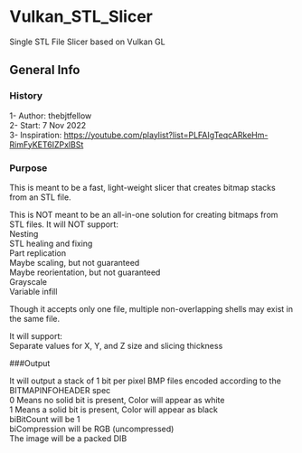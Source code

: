 # Vulkan_STL_Slicer
Single STL File Slicer based on Vulkan GL

## General Info

### History
1- Author: thebjtfellow  
2- Start: 7 Nov 2022  
3- Inspiration: https://youtube.com/playlist?list=PLFAIgTeqcARkeHm-RimFyKET6IZPxlBSt  

### Purpose

This is meant to be a fast, light-weight slicer that creates bitmap stacks from an STL file. 

This is NOT meant to be an all-in-one solution for creating bitmaps from STL files. It will NOT support:  
  Nesting  
  STL healing and fixing  
  Part replication  
  Maybe scaling, but not guaranteed  
  Maybe reorientation, but not guaranteed  
  Grayscale  
  Variable infill  
  
Though it accepts only one file, multiple non-overlapping shells may exist in the same file.

It will support:  
  Separate values for X, Y, and Z size and slicing thickness

###Output

It will output a stack of 1 bit per pixel BMP files encoded according to the BITMAPINFOHEADER spec  
  0 Means no solid bit is present, Color will appear as white  
  1 Means a solid bit is present, Color will appear as black   
  biBitCount will be 1  
  biCompression will be RGB (uncompressed)  
  The image will be a packed DIB  
  
  
  
